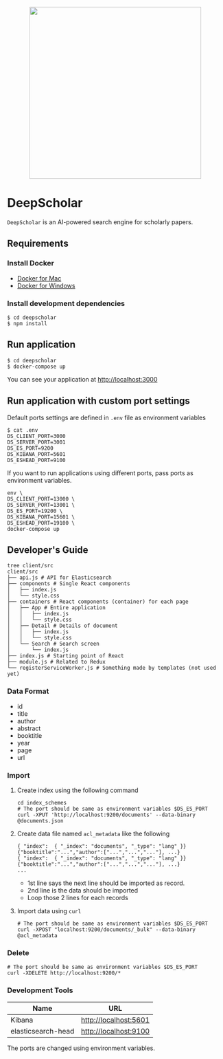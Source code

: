 <p align="center"><img src="https://github.com/paperai/deepscholar/blob/master/deepscholar_logo.png" width="400"></p>

# DeepScholar
`DeepScholar` is an AI-powered search engine for scholarly papers.

## Requirements

### Install Docker
- [Docker for Mac](https://www.docker.com/docker-mac)
- [Docker for Windows](https://www.docker.com/docker-windows)

### Install development dependencies

```
$ cd deepscholar
$ npm install
```

## Run application

```
$ cd deepscholar
$ docker-compose up
```

You can see your application at [http://localhost:3000](http://localhost:3000)

## Run application with custom port settings
Default ports settings are defined in `.env` file as environment variables

```
$ cat .env
DS_CLIENT_PORT=3000
DS_SERVER_PORT=3001
DS_ES_PORT=9200
DS_KIBANA_PORT=5601
DS_ESHEAD_PORT=9100
```

If you want to run applications using different ports, pass ports as environment variables.
```
env \
DS_CLIENT_PORT=13000 \
DS_SERVER_PORT=13001 \
DS_ES_PORT=19200 \
DS_KIBANA_PORT=15601 \
DS_ESHEAD_PORT=19100 \
docker-compose up
```

## Developer's Guide
```
tree client/src
client/src
├── api.js # API for Elasticsearch
├── components # Single React components
│   ├── index.js
│   └── style.css
├── containers # React components (container) for each page
│   ├── App # Entire application
│   │   ├── index.js
│   │   └── style.css
│   ├── Detail # Details of document
│   │   ├── index.js
│   │   └── style.css
│   └── Search # Search screen
│       └── index.js
├── index.js # Starting point of React
├── module.js # Related to Redux
└── registerServiceWorker.js # Something made by templates (not used yet)
```

### Data Format
* id
* title
* author
* abstract
* booktitle
* year
* page
* url

### Import


1. Create index using the following command
    ```
    cd index_schemes
    # The port should be same as environment variables $DS_ES_PORT
    curl -XPUT 'http://localhost:9200/documents' --data-binary @documents.json
    ```

2. Create data file named `acl_metadata` like the following  
    ```
    { "index":  { "_index": "documents", "_type": "lang" }}
    {"booktitle":"...","author":["...","...","..."], ...}
    { "index":  { "_index": "documents", "_type": "lang" }}
    {"booktitle":"...","author":["...","...","..."], ...}
    ...
    ```

    - 1st line says the next line should be imported as record.
    - 2nd line is the data should be imported
    - Loop those 2 lines for each records

3. Import data using `curl`
    ```
    # The port should be same as environment variables $DS_ES_PORT
    curl -XPOST "localhost:9200/documents/_bulk" --data-binary @acl_metadata
    ```

### Delete
```
# The port should be same as environment variables $DS_ES_PORT
curl -XDELETE http://localhost:9200/*
```

### Development Tools

|        Name        |                      URL                       |
| ------------------ | ---------------------------------------------- |
| Kibana             | [http://localhost:5601](http://localhost:5601) |
| elasticsearch-head | [http://localhost:9100](http://localhost:9100) |

The ports are changed using environment variables.
